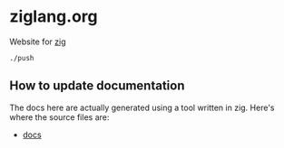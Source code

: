 # ziglang.org

Website for [zig](https://github.com/andrewrk/zig)

```
./push
```

## How to update documentation

The docs here are actually generated using a
tool written in zig. Here's where the source files are:
 * [docs](https://github.com/zig-lang/zig/blob/master/doc/langref.html.in)
